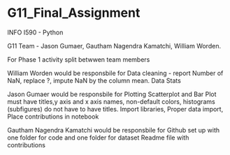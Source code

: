 # G11_Final_Assignment
INFO I590 - Python

G11 Team - 
Jason Gumaer, 
Gautham Nagendra Kamatchi, 
William Worden.

For Phase 1 activity split betwwen team members 

William Worden would be responsbile for 
Data cleaning - report Number of NaN, replace ?, impute NaN by the column mean. 
Data Stats 

Jason Gumaer would be responsbile for 
Plotting Scatterplot and Bar Plot must have titles,y axis and x axis names, non-default colors, histograms (subfigures) do not have to have titles.
Import libraries, Proper data import, Place contributions in notebook 

Gautham Nagendra Kamatchi would be responsbile for 
Github set up with one folder for code and one folder for dataset 
Readme file with contributions 

